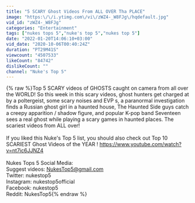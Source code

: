 ```yaml
---
title: "5 SCARY Ghost Videos From ALL OVER Tha PLACE"
image: "https:\/\/i.ytimg.com\/vi\/zWZ4-_W8FJg\/hqdefault.jpg"
vid_id: "zWZ4-_W8FJg"
categories: "Entertainment"
tags: ["nukes tops 5","nuke's top 5","nukes top 5"]
date: "2022-01-20T14:06:10+03:00"
vid_date: "2020-10-06T00:40:24Z"
duration: "PT29M41S"
viewcount: "4507533"
likeCount: "84742"
dislikeCount: ""
channel: "Nuke's Top 5"
---
```

{% raw %}Top 5 SCARY videos of GHOSTS caught on camera from all over the WORLD! So this week in this scary videos, ghost hunters get charged at by a poltergeist, some scary noises and EVP s, a paranormal investigation finds a Russian ghost girl in a haunted house, The Haunted Side guys catch a creepy apparition / shadow figure, and popular K-pop band Seventeen sees a real ghost while playing a scary games in haunted places. The scariest videos from ALL over!<br /><br />If you liked this Nuke's Top 5 list, you should also check out Top 10 SCARIEST Ghost Videos of the YEAR ! <a rel="nofollow" target="blank" href="https://www.youtube.com/watch?v=nt7ic6JJNZ4">https://www.youtube.com/watch?v=nt7ic6JJNZ4</a><br /><br />Nukes Tops 5 Social Media:<br />Suggest videos: NukesTop5@gmail.com<br />Twitter: nukestop5<br />Instagram: nukestop5official<br />Facebook: nukestop5<br />Reddit: NukesTop5{% endraw %}
